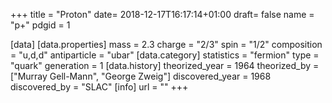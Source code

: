 +++
title = "Proton"
date= 2018-12-17T16:17:14+01:00
draft= false
name = "p+"
pdgid = 1

[data]
[data.properties]
  mass = 2.3
  charge = "2/3"
  spin = "1/2"
  composition = "u,d,d"
  antiparticle = "ubar"
[data.category]
  statistics = "fermion"
  type = "quark"
  generation = 1
[data.history]
  theorized_year = 1964
  theorized_by = 	["Murray Gell-Mann", "George Zweig"]
  discovered_year = 1968
  discovered_by = "SLAC"
[info]
  url = ""
+++
